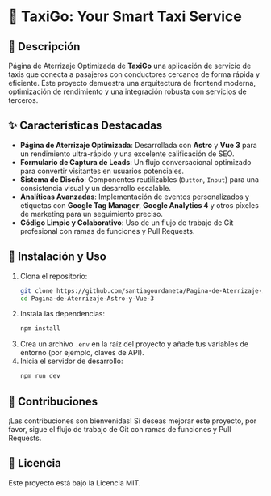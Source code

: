 # 🚕 TaxiGo: Your Smart Taxi Service

## 📝 Descripción

Página de Aterrizaje Optimizada de **TaxiGo** una aplicación de servicio de taxis que conecta a pasajeros con conductores cercanos de forma rápida y eficiente. Este proyecto demuestra una arquitectura de frontend moderna, optimización de rendimiento y una integración robusta con servicios de terceros.

## ✨ Características Destacadas

* **Página de Aterrizaje Optimizada**: Desarrollada con **Astro** y **Vue 3** para un rendimiento ultra-rápido y una excelente calificación de SEO.
* **Formulario de Captura de Leads**: Un flujo conversacional optimizado para convertir visitantes en usuarios potenciales.
* **Sistema de Diseño**: Componentes reutilizables (`Button`, `Input`) para una consistencia visual y un desarrollo escalable.
* **Analíticas Avanzadas**: Implementación de eventos personalizados y etiquetas con **Google Tag Manager**, **Google Analytics 4** y otros píxeles de marketing para un seguimiento preciso.
* **Código Limpio y Colaborativo**: Uso de un flujo de trabajo de Git profesional con ramas de funciones y Pull Requests.

## 🚀 Instalación y Uso

1.  Clona el repositorio:
    ```bash
    git clone https://github.com/santiagourdaneta/Pagina-de-Aterrizaje-Astro-y-Vue-3
    cd Pagina-de-Aterrizaje-Astro-y-Vue-3
    ```
2.  Instala las dependencias:
    ```bash
    npm install
    ```
3.  Crea un archivo `.env` en la raíz del proyecto y añade tus variables de entorno (por ejemplo, claves de API).
4.  Inicia el servidor de desarrollo:
    ```bash
    npm run dev
    ```

## 🤝 Contribuciones

¡Las contribuciones son bienvenidas! Si deseas mejorar este proyecto, por favor, sigue el flujo de trabajo de Git con ramas de funciones y Pull Requests.

## 📄 Licencia

Este proyecto está bajo la Licencia MIT.
